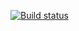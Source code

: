 [![Build status](https://ci.appveyor.com/api/projects/status/jqc4av0wdjdjbujh?svg=true)](https://ci.appveyor.com/project/Orlov94/autohome2-3-1-225xm)
